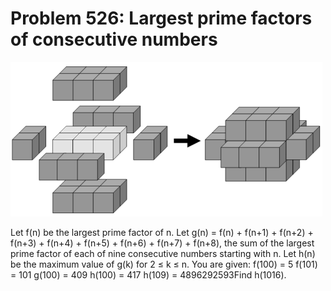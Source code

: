 # Problem 526: Largest prime factors of consecutive numbers

![problem](problem.gif)

Let f(n) be the largest prime factor of n. Let g(n) = f(n) + f(n+1) +
f(n+2) + f(n+3) + f(n+4) + f(n+5) + f(n+6) + f(n+7) + f(n+8), the sum of
the largest prime factor of each of nine consecutive numbers starting
with n. Let h(n) be the maximum value of g(k) for 2 ≤ k ≤ n. You are
given: f(100) = 5 f(101) = 101 g(100) = 409 h(100) = 417 h(109) =
4896292593Find h(1016).